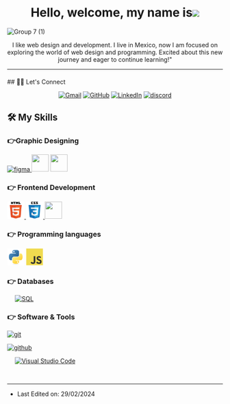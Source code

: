 
 <h1 align="center"> Hello, welcome, my name is<img src="https://media.giphy.com/media/hvRJCLFzcasrR4ia7z/giphy.gif" width="35"></h1>
  
![Group 7 (1)](https://github.com/vivir13/vivir13/assets/157038159/ef3243da-cad9-4300-a742-1f1cddfd824c)

<p align="center"> I like web design and development. I live in Mexico, now I am focused on exploring the world of web design and programming. Excited about this new journey and eager to continue learning!" </p>

<hr/>
<h4 align="center"></h4>
## 🙋‍♀️ Let's Connect
<p align="center">
	<a href="vivianarios1302@gmail.com"><img src="https://img.icons8.com/bubbles/50/000000/gmail.png" alt="Gmail"/></a>
	<a href="https://github.com/vivir13"><img src="https://img.icons8.com/bubbles/50/000000/github.png" alt="GitHub"/></a>
	<a href="https://linkedin.com/in/vivianariosr"><img src="https://img.icons8.com/bubbles/50/000000/linkedin.png" alt="LinkedIn"/></a>
 	<a href="https://discord.gg/vivir13"><img src="https://img.icons8.com/bubbles/50/000000/discord.png" alt="discord"/></a>	
</p>




## 🛠️ My Skills

### 👉Graphic Designing
<p align="left">
<a href="https://www.figma.com/" target="_blank" rel="noreferrer"> <img src="https://www.vectorlogo.zone/logos/figma/figma-icon.svg" alt="figma" width="40" height="40"/> </a>  <img src="https://github.com/vivir13/vivir13/assets/157038159/09497dee-7253-4f07-9ab0-0443e7517dae" width="40" height="40" />  <img src="https://github.com/vivir13/vivir13/assets/157038159/5d4fd836-d02e-4810-9129-3ae99225db0c" width="40" height="40"

</p>
 
### 👉 Frontend Development 
<a href="https://www.w3.org/html/" target="_blank" rel="noreferrer"> <img src="https://raw.githubusercontent.com/devicons/devicon/master/icons/html5/html5-original-wordmark.svg" alt="html5" width="40" height="40"/> </a> <a href="https://www.w3schools.com/css/" target="_blank" rel="noreferrer"> <img src="https://raw.githubusercontent.com/devicons/devicon/master/icons/css3/css3-original-wordmark.svg" alt="css3" width="40" height="40"/> </a> <img src="https://github.com/vivir13/vivir13/assets/157038159/003aa1cd-b273-4f33-8512-b068a4901372" width="40" height="40"/> 



### 👉 Programming languages 
<p align="left">
<a href="https://www.python.org" target="_blank" rel="noreferrer"> <img src="https://raw.githubusercontent.com/devicons/devicon/master/icons/python/python-original.svg" alt="python" width="40" height="40"/></a> <a href="https://developer.mozilla.org/en-US/docs/Web/JavaScript" target="_blank" rel="noreferrer"> <img src="https://raw.githubusercontent.com/devicons/devicon/master/icons/javascript/javascript-original.svg" alt="javascript" width="40" height="40"/> </a> 

</p>

### 👉 Databases 
<p align="left">
  &emsp;
    <a href="https://www.mysql.com/"><img alt="SQL" src="https://github.com/vivir13/vivir13/assets/157038159/8ae82f77-32ee-469f-9529-dffffe5c56cb"  width="40" height="40"/> </a>
 </p>


 ### 👉 Software & Tools 
 
<p>
  <a href="#"><img alt= "git" src="https://github.com/vivir13/vivir13/assets/157038159/9738ea01-89a8-44d9-880f-bcb1cac5fb85" width="40" height="40"/> </a>

<a href="#"><img alt= "github" src="https://github.com/vivir13/vivir13/assets/157038159/910b1bf9-c152-4405-ad7f-c12d424f5181"   width="40" height="40" /> </a>


    
  &emsp;
    <a href="#"><img alt="Visual Studio Code" src="https://img.shields.io/badge/Visual%20Studio%20Code-0078d7.svg?logo=visual-studio-code&logoColor=white"></a>
  
</p>

<br/>



<hr/>

* Last Edited on: 29/02/2024


<!---
vivir13/vivir13 is a ✨ special ✨ repository because its `README.md` (this file) appears on your GitHub profile.
You can click the Preview link to take a look at your changes.
--->
